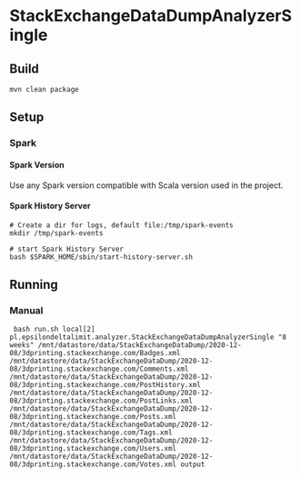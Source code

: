 # StackExchangeDataDumpAnalyzerSingle

## Build
```shell script
mvn clean package
```

## Setup
### Spark
#### Spark Version
Use any Spark version compatible with Scala version used in the project.

#### Spark History Server
```shell script
# Create a dir for logs, default file:/tmp/spark-events
mkdir /tmp/spark-events

# start Spark History Server
bash $SPARK_HOME/sbin/start-history-server.sh
```

## Running
### Manual

```shell script
 bash run.sh local[2] pl.epsilondeltalimit.analyzer.StackExchangeDataDumpAnalyzerSingle "8 weeks" /mnt/datastore/data/StackExchangeDataDump/2020-12-08/3dprinting.stackexchange.com/Badges.xml /mnt/datastore/data/StackExchangeDataDump/2020-12-08/3dprinting.stackexchange.com/Comments.xml /mnt/datastore/data/StackExchangeDataDump/2020-12-08/3dprinting.stackexchange.com/PostHistory.xml /mnt/datastore/data/StackExchangeDataDump/2020-12-08/3dprinting.stackexchange.com/PostLinks.xml /mnt/datastore/data/StackExchangeDataDump/2020-12-08/3dprinting.stackexchange.com/Posts.xml /mnt/datastore/data/StackExchangeDataDump/2020-12-08/3dprinting.stackexchange.com/Tags.xml /mnt/datastore/data/StackExchangeDataDump/2020-12-08/3dprinting.stackexchange.com/Users.xml /mnt/datastore/data/StackExchangeDataDump/2020-12-08/3dprinting.stackexchange.com/Votes.xml output
```